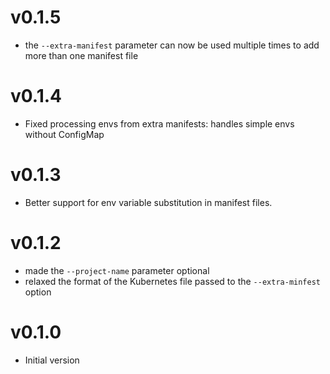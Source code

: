 # v0.1.5

- the `--extra-manifest` parameter can now be used multiple times to add more than one manifest file

# v0.1.4

- Fixed processing envs from extra manifests: handles simple envs without ConfigMap

# v0.1.3

- Better support for env variable substitution in manifest files.

# v0.1.2

- made the `--project-name` parameter optional
- relaxed the format of the Kubernetes file passed to the `--extra-minfest` option

# v0.1.0

- Initial version
